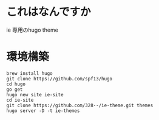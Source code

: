 # これはなんですか
ie 専用のhugo theme



# 環境構築
```
brew install hugo
git clone https://github.com/spf13/hugo
cd hugo
go get
hugo new site ie-site
cd ie-site
git clone https://github.com/328--/ie-theme.git themes
hugo server -D -t ie-themes
```
